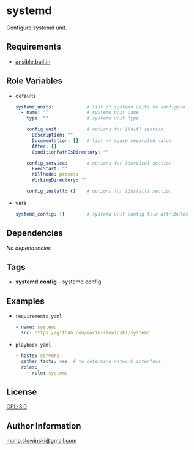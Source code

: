 systemd
=======

Configure systemd unit.

Requirements
------------

* [ansible.builtin](https://docs.ansible.com/ansible/latest/collections/ansible/builtin/index.html)

Role Variables
--------------

* defaults

  ```yaml
  systemd_units:            # list of systemd units to configure
    - name: ""              # systemd unit name
      type: ""              # systemd unit type

      config_unit:          # options for [Unit] section
        Description: ""
        Documentation: []   # list => space separated value
        After: []
        ConditionPathIsDirectory: ""

      config_service:       # options for [Service] section
        ExecStart: ""
        KillMode: process
        WorkingDirectory: ""

      config_install: {}    # options for [Install] section
  ```

* vars

  ```yaml
  systemd_config: {}        # systemd unit config file attributes
  ```

Dependencies
------------

*No* *dependencies*

Tags
----

* **systemd.config** - systemd config

Examples
--------

* `requirements.yaml`

  ```yaml
  - name: systemd
    src: https://github.com/mario-slowinski/systemd
  ```

* `playbook.yaml`

  ```yaml
  - hosts: servers
    gather_facts: yes  # to determine network interface
    roles:
      - role: systemd
  ```

License
-------

[GPL-3.0](https://www.gnu.org/licenses/gpl-3.0.html)

Author Information
------------------

[mario.slowinski@gmail.com](mailto:mario.slowinski@gmail.com)

